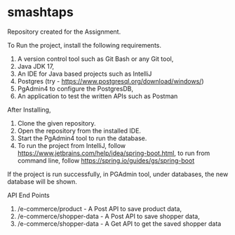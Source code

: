 # smashtaps
Repository created for the Assignment.

To Run the project, install the following requirements.
1) A version control tool such as Git Bash or any Git tool,
2) Java JDK 17,
3) An IDE for Java based projects such as IntelliJ
4) Postgres (try - https://www.postgresql.org/download/windows/)
5) PgAdmin4 to configure the PostgresDB,
6) An application to test the written APIs such as Postman

After Installing,   

1) Clone the given repository.
2) Open the repository from the installed IDE.
3) Start the PgAdmin4 tool to run the database.
4) To run the project from IntelliJ, follow https://www.jetbrains.com/help/idea/spring-boot.html, to run from command line, follow https://spring.io/guides/gs/spring-boot

If the project is run successfully, in PGAdmin tool, under databases, the new database will be shown.  

API End Points
1)  /e-commerce/product - A Post API to save product data,
2) /e-commerce/shopper-data - A Post API to save shopper data,
3) /e-commerce/shopper-data - A Get API to get the saved shopper data
